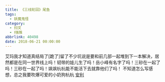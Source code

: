 ```yaml
---
title: 《三线轮回》尾鱼
tags:
  - 妖魔鬼怪
category:
  - 扫文
  - Ⅰ强推
abbrlink: 40498
date: 2018-06-21 00:00:00
---
```

<meta name="referrer" content="no-referrer" />

> 

<!-- more -->

艾玛我才知道真结局了[跪了]留了不少坑说是要和前几部一起堆到下一本解决，居然都是在同一世界线上吗！韧带的娃儿生了吗！岳小峰有名字了吗！三砂在一起了吗！三砂在一起了吗！飒飒杭杭能不能活下去就靠他们了吗！
不知道怎么写感想，总之我要吹爆可爱的小奶狗杭杭
[安利](https://m.weibo.cn/status/4207470777331625?sudaref=login.sina.com.cn)